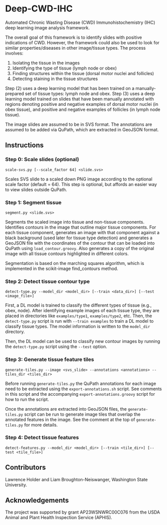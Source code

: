 # Deep-CWD-IHC

Automated Chronic Wasting Disease (CWD) Immunohistochemistry (IHC) deep learning image analysis framework.

The overall goal of this framework is to identify slides with positive indications of CWD. However, the
framework could also be used to look for similar properties/diseases in other image/tissue types. The
process involves:

1. Isolating the tissue in the images
2. Identifying the type of tissue (lymph node or obex)
3. Finding structures within the tissue (dorsal motor nuclei and follicles)
4. Detecting staining in the tissue structures

Step (2) uses a deep learning model that has been trained on a
manually-prepared set of tissue types: lymph node and obex. Step (3) uses a deep learning model trained
on slides that have been manually annotated with regions denoting positive and negative examples of dorsal
motor nuclei (in obex tissue), and positive and negative examples of follicles (in lymph node tissue).

The image slides are assumed to be in SVS format. The annotations are assumed to be added via QuPath,
which are extracted in GeoJSON format.

## Instructions

### Step 0: Scale slides (optional)

`scale-svs.py [--scale_factor 64] <slide.svs>`

Scales SVS slide to a scaled down PNG image according to the optional scale factor (default = 64).
This step is optional, but affords an easier way to view slides outside QuPath.

### Step 1: Segment tissue

`segment.py <slide.svs>`

Segments the scaled image into tissue and non-tissue components. Identifies contours in the image
that outline major tissue components. For each tissue component, generates an image with that
component against a black background (used later for tissue type detection) and generates a
GeoJSON file with the coordinates of the contour that can be loaded into QuPath using
`load_contour.groovy`. Also generates a copy of the original image with all tissue contours
highlighted in different colors.

Segmentation is based on the marching squares algorithm, which is implemented
in the scikit-image find_contours method.

### Step 2: Detect tissue contour type

`detect-type.py --model_dir <model_dir> [--train <data_dir>] [--test <image_file>]`

First, a DL model is trained to classify the different types of tissue
(e.g., obex, node). After identifying example images of each tissue type,
they are placed in directories like `examples/type1`, `examples/type2`, etc.
Then, the `detect-type.py` script is run with `--train examples` to train
a DL model to classify tissue types. The model information is written to
the `model_dir` directory.

Then, the DL model can be used to classify new contour images by running
the `detect-type.py` script using the `--test` option.

### Step 3: Generate tissue feature tiles

`generate-tiles.py --image <svs_slide> --annotations <annotations> --tiles_dir <tiles_dir>`

Before running `generate-tiles.py` the QuPath annotations for each image need to
be extracted using the `export-annotations.sh` script. See comments in this script
and the accompanying `export-annotations.groovy` script for how to run the script.

Once the annotations are extracted into GeoJSON files, the `generate-tiles.py` script
can be run to generate image tiles that overlap the annotated features in the image.
See the comment at the top of `generate-tiles.py` for more details.

### Step 4: Detect tissue features

`detect-features.py --model_dir <model_dir> [--train <tile_dir>] [--test <tile_file>]`

## Contributors

Lawrence Holder and Liam Broughton-Neiswanger, Washington State University.

## Acknowledgements

The project was supported by grant AP23WSNWRC00C076 from the USDA
Animal and Plant Health Inspection Service (APHIS).
